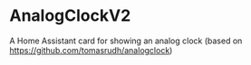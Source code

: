 # AnalogClockV2
A Home Assistant card for showing an analog clock (based on https://github.com/tomasrudh/analogclock)
